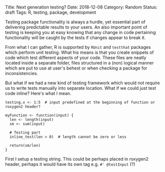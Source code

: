 Title: Next generation testing?
Date: 2018-12-08
Category: Random
Status: draft
Tags: R, testing, package, development

Testing package functionality is always a hurdle, yet essential part of delivering predictable results to your users. An also important point of testing is keeping you at easy knowing that any change in code pertaining functionality will be caught by the tests if changes appear to break it.

From what I can gather, R is supported by `RUnit` and `testthat` packages which perform unit testing. What his means is that you create snippets of code which test different aspects of your code. These files are neatly located inside a separate folder, files structured in a (non) logical manner which are put to use at user's behest or when checking a package for inconsistencies.

But what if we had a new kind of testing framework which would not require us to write tests manually into separate location. What if we could just test code inline? Here's what I mean.

```
testing.x <- 1:5  # input predefined at the beginning of function or roxygen2 header?

myFunction <- function(input) {
  len <- length(input)
  sm <- sum(input)

  # Testing part
  inline_test(len > 0)  # length cannot be zero or less

  return(sm/len)
}
```

First I setup a testing string. This could be perhaps placed in roxygen2 header, perhaps it would have its own tag e.g. `#' @testInput` (?)
